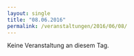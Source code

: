 ```yaml
---
layout: single
title: "08.06.2016"
permalink: /veranstaltungen/2016/06/08/
---
```


Keine Veranstaltung an diesem Tag.
